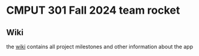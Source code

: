 # CMPUT 301 Fall 2024 team rocket

## Wiki
the [wiki](https://github.com/CMPUT301F24rocket/rocket-launch/wiki) contains all project milestones and other information about the app

